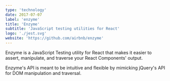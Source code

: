 ```yaml
---
type: 'technology'
date: 2017-07-07
label: 'enzyme'
title: 'Enzyme'
subtitle: 'JavaScript testing utilities for React'
logo: './jest.svg'
website: 'https://github.com/airbnb/enzyme'
---
```


Enzyme is a JavaScript Testing utility for React that makes it easier to
assert, manipulate, and traverse your React Components' output.

Enzyme's API is meant to be intuitive and flexible by mimicking jQuery's API
for DOM manipulation and traversal.
